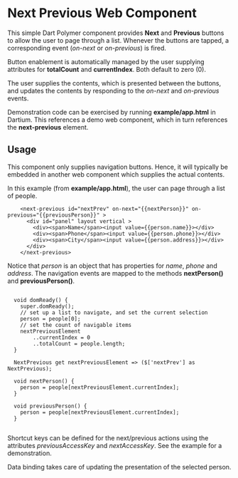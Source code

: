 Next Previous Web Component
========

This simple Dart Polymer component provides **Next** and **Previous** buttons to allow the user to page through a list. Whenever the buttons are tapped, a corresponding event (_on-next_ or _on-previous_) is fired.

Button enablement is automatically managed by the user supplying attributes for **totalCount** and **currentIndex**. Both default to zero (0). 

The user supplies the contents, which is presented between the buttons, and updates the contents by responding to the _on-next_ and _on-previous_ events.
  
Demonstration code can be exercised by running **example/app.html** in Dartium. This references a demo web component, which in turn references the **next-previous** element.

Usage
-------

This component only supplies navigation buttons. Hence, it will typically be embedded in another web component which supplies the actual contents.

In this example (from **example/app.html**), the user can page through a list of people.

```
    <next-previous id="nextPrev" on-next="{{nextPerson}}" on-previous="{{previousPerson}}" >
      <div id="panel" layout vertical >
        <div><span>Name</span><input value={{person.name}}></div>
        <div><span>Phone</span><input value={{person.phone}}></div>
        <div><span>City</span><input value={{person.address}}></div>
      </div>
    </next-previous> 
```

Notice that _person_ is an object that has properties for _name_, _phone_ and _address_. The navigation events are mapped to the methods **nextPerson()** and **previousPerson()**.

```

  void domReady() {
    super.domReady();
    // set up a list to navigate, and set the current selection
    person = people[0];
    // set the count of navigable items
    nextPreviousElement
        ..currentIndex = 0
        ..totalCount = people.length;
  }

  NextPrevious get nextPreviousElement => ($['nextPrev'] as NextPrevious);

  void nextPerson() {
    person = people[nextPreviousElement.currentIndex];
  }

  void previousPerson() {
    person = people[nextPreviousElement.currentIndex];
  }
  
```

Shortcut keys can be defined for the next/previous actions using the attributes _previousAccessKey_ and _nextAccessKey_. See the example for a demonstration.

Data binding takes care of updating the presentation of the selected person.




